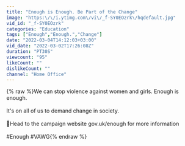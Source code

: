 ```yaml
---
title: "Enough is Enough. Be Part of the Change"
image: "https:\/\/i.ytimg.com\/vi\/_f-SY0EOzrk\/hqdefault.jpg"
vid_id: "_f-SY0EOzrk"
categories: "Education"
tags: ["Enough","Enough.","Change"]
date: "2022-03-04T14:12:03+03:00"
vid_date: "2022-03-02T17:26:08Z"
duration: "PT30S"
viewcount: "95"
likeCount: ""
dislikeCount: ""
channel: "Home Office"
---
```

{% raw %}We can stop violence against women and girls. Enough is enough.<br /><br />It's on all of us to demand change in society. <br /><br />📌Head to the campaign website gov.uk/enough for more information<br /><br />#Enough #VAWG{% endraw %}
